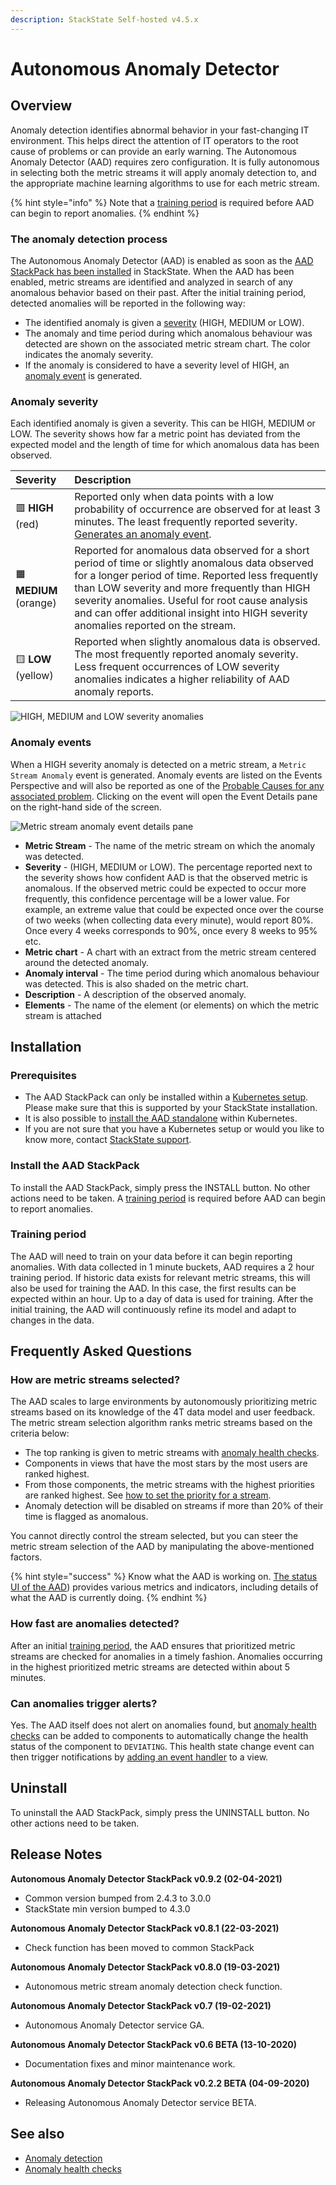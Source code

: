 ```yaml
---
description: StackState Self-hosted v4.5.x
---
```


# Autonomous Anomaly Detector

## Overview

Anomaly detection identifies abnormal behavior in your fast-changing IT environment. This helps direct the attention of IT operators to the root cause of problems or can provide an early warning. The Autonomous Anomaly Detector (AAD) requires zero configuration. It is fully autonomous in selecting both the metric streams it will apply anomaly detection to, and the appropriate machine learning algorithms to use for each metric stream.

{% hint style="info" %}
Note that a [training period](aad.md#training-period) is required before AAD can begin to report anomalies.
{% endhint %}

### The anomaly detection process

The Autonomous Anomaly Detector (AAD) is enabled as soon as the [AAD StackPack has been installed](aad.md#install-the-aad-stackpack) in StackState. When the AAD has been enabled, metric streams are identified and analyzed in search of any anomalous behavior based on their past. After the initial training period, detected anomalies will be reported in the following way:

* The identified anomaly is given a [severity](aad.md#anomaly-severity) (HIGH, MEDIUM or LOW).
* The anomaly and time period during which anomalous behaviour was detected are shown on the associated metric stream chart. The color indicates the anomaly severity.
* If the anomaly is considered to have a severity level of HIGH, an [anomaly event](aad.md#anomaly-events) is generated.

### Anomaly severity

Each identified anomaly is given a severity. This can be HIGH, MEDIUM or LOW. The severity shows how far a metric point has deviated from the expected model and the length of time for which anomalous data has been observed.

| Severity | Description |
| :--- | :--- |
| 🟥 **HIGH** (red) | Reported only when data points with a low probability of occurrence are observed for at least 3 minutes. The least frequently reported severity. [Generates an anomaly event](aad.md#anomaly-events). |
| 🟧 **MEDIUM** (orange) | Reported for anomalous data observed for a short period of time or slightly anomalous data observed for a longer period of time. Reported less frequently than LOW severity and more frequently than HIGH severity anomalies. Useful for root cause analysis and can offer additional insight into HIGH severity anomalies reported on the stream. |
| 🟨 **LOW** (yellow) | Reported when slightly anomalous data is observed. The most frequently reported anomaly severity. Less frequent occurrences of LOW severity anomalies indicates a higher reliability of AAD anomaly reports. |

![HIGH, MEDIUM and LOW severity anomalies](/.gitbook/assets/v45_anomaly_severity_inspector.png)

### Anomaly events

When a HIGH severity anomaly is detected on a metric stream, a `Metric Stream Anomaly` event is generated. Anomaly events are listed on the Events Perspective and will also be reported as one of the [Probable Causes for any associated problem](../../use/problem-analysis/problem_investigation.md#probable-causes). Clicking on the event will open the Event Details pane on the right-hand side of the screen.

![Metric stream anomaly event details pane](../../.gitbook/assets/v45_event_metric_stream_anomaly.png)

* **Metric Stream** - The name of the metric stream on which the anomaly was detected.
* **Severity** - (HIGH, MEDIUM or LOW). The percentage reported next to the severity shows how confident AAD is that the observed metric is anomalous. If the observed metric could be expected to occur more frequently, this confidence percentage will be a lower value. For example, an extreme value that could be expected once over the course of two weeks (when collecting data every minute), would report 80%. Once every 4 weeks corresponds to 90%, once every 8 weeks to 95% etc.
* **Metric chart** - A chart with an extract from the metric stream centered around the detected anomaly.
* **Anomaly interval** - The time period during which anomalous behaviour was detected. This is also shaded on the metric chart.
* **Description** - A description of the observed anomaly.
* **Elements** - The name of the element (or elements) on which the metric stream is attached

## Installation

### Prerequisites

* The AAD StackPack can only be installed within a [Kubernetes setup](../../setup/install-stackstate/kubernetes_install/). Please make sure that this is supported by your StackState installation.
* It is also possible to [install the AAD standalone](../../setup/install-stackstate/kubernetes_install/aad_standalone.md) within Kubernetes.
* If you are not sure that you have a Kubernetes setup or would you like to know more, contact [StackState support](https://support.stackstate.com/hc/en-us).

### Install the AAD StackPack

To install the AAD StackPack, simply press the INSTALL button. No other actions need to be taken. A [training period](aad.md#training-period) is required before AAD can begin to report anomalies.

### Training period

The AAD will need to train on your data before it can begin reporting anomalies. With data collected in 1 minute buckets, AAD requires a 2 hour training period. If historic data exists for relevant metric streams, this will also be used for training the AAD. In this case, the first results can be expected within an hour. Up to a day of data is used for training. After the initial training, the AAD will continuously refine its model and adapt to changes in the data.

## Frequently Asked Questions

### How are metric streams selected?

The AAD scales to large environments by autonomously prioritizing metric streams based on its knowledge of the 4T data model and user feedback. The metric stream selection algorithm ranks metric streams based on the criteria below:

* The top ranking is given to metric streams with [anomaly health checks](../../use/health-state/anomaly-health-checks.md).
* Components in views that have the most stars by the most users are ranked highest.
* From those components, the metric streams with the highest priorities are ranked highest. See [how to set the priority for a stream](../../configure/telemetry/how_to_use_the_priority_field_for_components.md).
* Anomaly detection will be disabled on streams if more than 20% of their time is flagged as anomalous.

You cannot directly control the stream selected, but you can steer the metric stream selection of the AAD by manipulating the above-mentioned factors.

{% hint style="success" %}
Know what the AAD is working on. [The status UI of the AAD](../../setup/install-stackstate/kubernetes_install/aad_standalone.md#troubleshooting)) provides various metrics and indicators, including details of what the AAD is currently doing.
{% endhint %}

### How fast are anomalies detected?

After an initial [training period](aad.md#training-period), the AAD ensures that prioritized metric streams are checked for anomalies in a timely fashion. Anomalies occurring in the highest prioritized metric streams are detected within about 5 minutes.

### Can anomalies trigger alerts?

Yes. The AAD itself does not alert on anomalies found, but [anomaly health checks](../../use/health-state/anomaly-health-checks.md) can be added to components to automatically change the health status of the component to `DEVIATING`. This health state change event can then trigger notifications by [adding an event handler](../../use/stackstate-ui/views/manage-event-handlers.md) to a view.

## Uninstall

To uninstall the AAD StackPack, simply press the UNINSTALL button. No other actions need to be taken.

## Release Notes

**Autonomous Anomaly Detector StackPack v0.9.2 (02-04-2021)**

* Common version bumped from 2.4.3 to 3.0.0
* StackState min version bumped to 4.3.0

**Autonomous Anomaly Detector StackPack v0.8.1 (22-03-2021)**

* Check function has been moved to common StackPack

**Autonomous Anomaly Detector StackPack v0.8.0 (19-03-2021)**

* Autonomous metric stream anomaly detection check function.

**Autonomous Anomaly Detector StackPack v0.7 (19-02-2021)**

* Autonomous Anomaly Detector service GA.

**Autonomous Anomaly Detector StackPack v0.6 BETA (13-10-2020)**

* Documentation fixes and minor maintenance work.

**Autonomous Anomaly Detector StackPack v0.2.2 BETA (04-09-2020)**

* Releasing Autonomous Anomaly Detector service BETA.

## See also

* [Anomaly detection](../../use/concepts/anomaly-detection.md)
* [Anomaly health checks](../../use/health-state/anomaly-health-checks.md)
